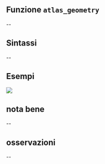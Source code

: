 ## Funzione `atlas_geometry`

--

## Sintassi

--

## Esempi

<img src="/img/variabili/atlas_geometry/atlas_geometry1.png">

## nota bene

--

## osservazioni

--